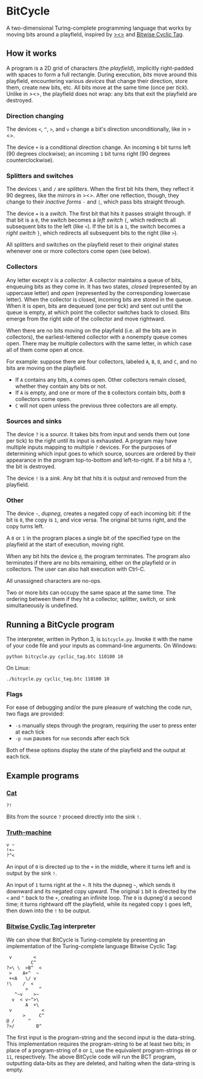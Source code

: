 # BitCycle

A two-dimensional Turing-complete programming language that works by moving bits around a playfield, inspired by [><>](http://esolangs.org/wiki/Fish) and [Bitwise Cyclic Tag](http://esolangs.org/wiki/Bitwise_Cyclic_Tag).

## How it works

A program is a 2D grid of characters (the *playfield*), implicitly right-padded with spaces to form a full rectangle. During execution, *bits* move around this playfield, encountering various *devices* that change their direction, store them, create new bits, etc. All bits move at the same time (once per *tick*). Unlike in ><>, the playfield does not wrap: any bits that exit the playfield are destroyed.

### Direction changing

The devices `<`, `^`, `>`, and `v` change a bit's direction unconditionally, like in ><>.

The device `+` is a conditional direction change. An incoming `0` bit turns left (90 degrees clockwise); an incoming `1` bit turns right (90 degrees counterclockwise).

### Splitters and switches

The devices `\` and `/` are *splitters*. When the first bit hits them, they reflect it 90 degrees, like the mirrors in ><>. After one reflection, though, they change to their *inactive forms* `-` and `|`, which pass bits straight through.

The device `=` is a *switch*. The first bit that hits it passes straight through. If that bit is a `0`, the switch becomes a *left switch* `{`, which redirects all subsequent bits to the left (like `<`). If the bit is a `1`, the switch becomes a *right switch* `}`, which redirects all subsequent bits to the right (like `>`).

All splitters and switches on the playfield reset to their original states whenever one or more collectors come open (see below).

### Collectors

Any letter except `V` is a *collector*. A collector maintains a queue of bits, enqueuing bits as they come in. It has two states, *closed* (represented by an uppercase letter) and *open* (represented by the corresponding lowercase letter). When the collector is closed, incoming bits are stored in the queue. When it is open, bits are dequeued (one per tick) and sent out until the queue is empty, at which point the collector switches back to closed. Bits emerge from the right side of the collector and move rightward.

When there are no bits moving on the playfield (i.e. all the bits are in collectors), the earliest-lettered collector with a nonempty queue comes open. There may be multiple collectors with the same letter, in which case all of them come open at once.

For example: suppose there are four collectors, labeled `A`, `B`, `B`, and `C`, and no bits are moving on the playfield.

- If `A` contains any bits, `A` comes open. Other collectors remain closed, whether they contain any bits or not.
- If `A` is empty, and one or more of the `B` collectors contain bits, *both* `B` collectors come open.
- `C` will not open unless the previous three collectors are all empty.

### Sources and sinks

The device `?` is a *source*. It takes bits from input and sends them out (one per tick) to the right until its input is exhausted. A program may have multiple inputs mapping to multiple `?` devices. For the purposes of determining which input goes to which source, sources are ordered by their appearance in the program top-to-bottom and left-to-right. If a bit hits a `?`, the bit is destroyed.

The device `!` is a *sink*. Any bit that hits it is output and removed from the playfield.

### Other

The device `~`, *dupneg*, creates a negated copy of each incoming bit: if the bit is `0`, the copy is `1`, and vice versa. The original bit turns right, and the copy turns left.

A `0` or `1` in the program places a single bit of the specified type on the playfield at the start of execution, moving right.

When any bit hits the device `@`, the program terminates. The program also terminates if there are no bits remaining, either on the playfield or in collectors. The user can also halt execution with Ctrl-C.

All unassigned characters are no-ops.

Two or more bits can occupy the same space at the same time. The ordering between them if they hit a collector, splitter, switch, or sink simultaneously is undefined.

## Running a BitCycle program

The interpreter, written in Python 3, is `bitcycle.py`. Invoke it with the name of your code file and your inputs as command-line arguments. On Windows:

    python bitcycle.py cyclic_tag.btc 110100 10

On Linux:

    ./bitcycle.py cyclic_tag.btc 110100 10

### Flags

For ease of debugging and/or the pure pleasure of watching the code run, two flags are provided:

- `-s` manually steps through the program, requiring the user to press enter at each tick
- `-p num` pauses for `num` seconds after each tick

Both of these options display the state of the playfield and the output at each tick.

## Example programs

### [Cat](http://esolangs.org/wiki/Cat_program)

    ?!

Bits from the source `?` proceed directly into the sink `!`.

### [Truth-machine](http://esolangs.org/wiki/Truth-machine)

    v ~
    !+~
    ?^<

An input of `0` is directed up to the `+` in the middle, where it turns left and is output by the sink `!`.

An input of `1` turns right at the `+`. It hits the dupneg `~`, which sends it downward and its negated copy upward. The original `1` bit is directed by the `<` and `^` back to the `+`, creating an infinite loop. The `0` is dupneg'd a second time; it turns rightward off the playfield, while its negated copy `1` goes left, then down into the `!` to be output.

### [Bitwise Cyclic Tag](http://esolangs.org/wiki/Bitwise_Cyclic_Tag) interpreter

We can show that BitCycle is Turing-complete by presenting an implementation of the Turing-complete language Bitwise Cyclic Tag:

     v        <   
             C^   
    ?>\ \  >B^  < 
     >    A+^  ~  
     +<A   \/ v   
    !\    /  <    
           >    ^ 
       ^~v    >~  
      v  < v~^>\  
           A  +\  
     v           <
          >     C^
    @ /     ^     
    ?>/        B^ 

The first input is the program-string and the second input is the data-string. This implementation requires the program-string to be at least two bits; in place of a program-string of `0` or `1`, use the equivalent program-strings `00` or `11`, respectively. The above BitCycle code will run the BCT program, outputting data-bits as they are deleted, and halting when the data-string is empty.